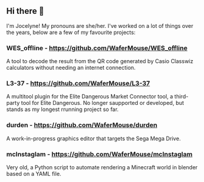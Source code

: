 ## Hi there 👋

I'm Jocelyne! My pronouns are she/her. I've worked on a lot of things over the years, below are a few of my favourite projects:

### WES_offline - https://github.com/WaferMouse/WES_offline
A tool to decode the result from the QR code generated by Casio Classwiz calculators without needing an internet connection.

### L3-37 - https://github.com/WaferMouse/L3-37
A multitool plugin for the Elite Dangerous Market Connector tool, a third-party tool for Elite Dangerous. No longer saupported or developed, but stands as my longest rrunning project so far.

### durden - https://github.com/WaferMouse/durden
A work-in-progress graphics editor that targets the Sega Mega Drive.

### mcInstaglam - https://github.com/WaferMouse/mcInstaglam
Very old, a Python script to automate rendering a Minecraft world in blender based on a YAML file.
